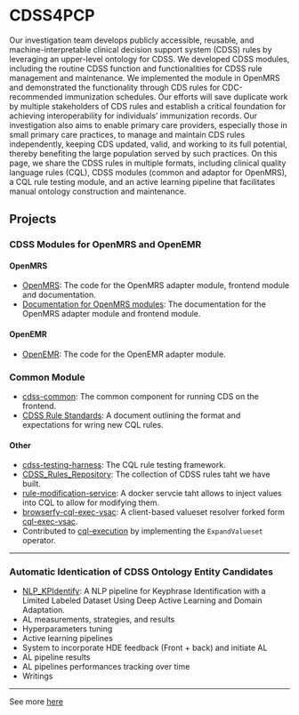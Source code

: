 # CDSS4PCP

Our investigation team develops publicly accessible, reusable, and machine-interpretable clinical decision support system (CDSS) rules by leveraging an upper-level ontology for CDSS. We developed CDSS modules, including the routine CDSS function and functionalities for CDSS rule management and maintenance. We implemented the module in OpenMRS and demonstrated the functionality through CDS rules for CDC-recommended immunization schedules. Our efforts will save duplicate work by multiple stakeholders of CDS rules and establish a critical foundation for achieving interoperability for individuals’ immunization records. Our investigation also aims to enable primary care providers, especially those in small primary care practices, to manage and maintain CDS rules independently, keeping CDS updated, valid, and working to its full potential, thereby benefiting the large population served by such practices. On this page, we share the CDSS rules in multiple formats, including clinical quality language rules (CQL), CDSS modules (common and adaptor for OpenMRS), a CQL rule testing module, and an active learning pipeline that facilitates manual ontology construction and maintenance.




## Projects
### CDSS Modules for OpenMRS and OpenEMR
#### OpenMRS
- [OpenMRS](https://github.com/xjing16/EMR_EHR4CDSSPCP/tree/main/OpenMRS): The code for the OpenMRS adapter module, frontend module and documentation.
- [Documentation for OpenMRS modules](https://github.com/xjing16/EMR_EHR4CDSSPCP/tree/main/OpenMRS/docs/README.md): The documentation for the OpenMRS adapter module and frontend module.

#### OpenEMR
- [OpenEMR](https://github.com/xjing16/EMR_EHR4CDSSPCP/tree/main/OpenEMR): The code for the OpenEMR adapter module.

### Common Module
- [cdss-common](https://github.com/CDSS4PCP/cdss-common): The common component for running CDS on the frontend.
- [CDSS Rule Standards](https://github.com/CDSS4PCP/cdss-common/blob/d79e59d44dbc4c19b25d0281de044b743cdbf0c1/CQL%20Rule%20Standard%20Specification.md): A document outlining the format and expectations for wring new CQL rules.

#### Other
- [cdss-testing-harness](https://github.com/CDSS4PCP/cdss-testing-harness.git): The CQL rule testing framework.
- [CDSS_Rules_Repository](https://github.com/CDSS4PCP/CDSS_Rules_Repository): The collection of CDSS rules taht we have built.
- [rule-modification-service](https://github.com/CDSS4PCP/rule-modification-service): A docker servcie taht allows to inject values into CQL to allow for modifying them.
- [browserfy-cql-exec-vsac](https://github.com/CDSS4PCP/browserfy-cql-exec-vsac): A client-based valueset resolver forked form [cql-exec-vsac](https://github.com/cqframework/cql-exec-vsac).
- Contributed to [cql-execution](https://github.com/cqframework/cql-execution/pull/332) by implementing the `ExpandValueset` operator.

---
### Automatic Identication of CDSS Ontology Entity Candidates
- [NLP_KPIdentify](https://github.com/CDSS4PCP/NLP_KPIdentify): A NLP pipeline for Keyphrase Identification with a Limited Labeled Dataset Using Deep Active Learning and Domain Adaptation.
- AL measurements, strategies, and results
- Hyperparameters tuning 
- Active learning pipelines
- System to incorporate HDE feedback (Front + back) and initiate AL
- AL pipeline results
- AL pipelines performances tracking over time
- Writings

---
See more [here](https://cdss4pcp.com/#/)
